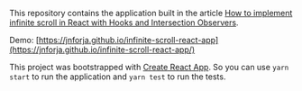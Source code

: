 This repository contains the application built in the article [How to implement infinite scroll in React with Hooks and Intersection Observers](https://joaoforja.com/blog/how-to-implement-infinite-scroll-in-react).

Demo: [https://jnforja.github.io/infinite-scroll-react-app](https://jnforja.github.io/infinite-scroll-react-app/)

This project was bootstrapped with [Create React App](https://github.com/facebook/create-react-app). So you can use `yarn start` to run the application and `yarn test` to run the tests.
